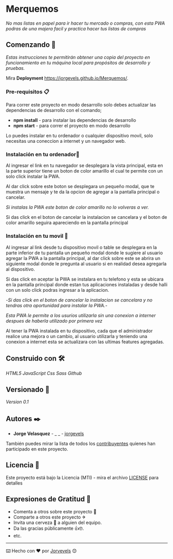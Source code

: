 # Merquemos

_No mas listas en papel para ir hacer tu mercado o compras, con esta PWA podras de una majera facil y practica hacer tus listas de compras_

## Comenzando 🚀

_Estas instrucciones te permitirán obtener una copia del proyecto en funcionamiento en tu máquina local para propósitos de desarrollo y pruebas._

Mira **Deployment** https://jorgevels.github.io/Merquemos/.

### Pre-requisitos 📋

Para correr este proyecto en modo desarrollo solo debes actualizar las dependencias de desarrollo con el comando;

- **npm install** - para instalar las dependencias de desarrollo
- **npm start** - para correr el proyecto en modo desarrollo

Lo puedes instalar en tu ordenador o cualquier dispositivo movil, solo necesitas una coneccion a internet y un navegador web.

### Instalación en tu ordenador🔧

Al ingresar el link en tu navegador se desplegara la vista principal, esta en la parte superior tiene un boton de color amarillo el cual te permite con un solo click instalar la PWA.

Al dar click sobre este boton se desplegara un pequeño modal, que te muestra un mensaje y te da la opcion de agregar a la pantalla principal o cancelar.

_Si instalas la PWA este boton de color amarillo no lo volveras a ver._

Si das click en el boton de cancelar la instalacion se cancelara y el boton de color amarillo seguira apareciendo en la pantalla principal

### Instalación en tu movil 🔧

Al ingresar al link desde tu dispositivo movil o table se desplegara en la parte inferior de tu pantalla un pequeño modal donde le sugiere al usuario agregar la PWA a la pantalla principal, al dar click sobre este se abrira un siguiente modal donde le pregunta al usuario si en realidad desea agregarla al dispositivo.

Si das click en aceptar la PWA se instalara en tu telefono y esta se ubicara en la pantalla principal donde estan tus aplicaciones instaladas y desde halli con un solo click podras ingresar a la aplicacion.

-_Si das click en el boton de cancelar la instalacion se cancelara y no tendras otra oportunidad para instalar la PWA._-

_Esta PWA le permite a los usurios utilizarla sin una conexion a interner despues de haberla utilizado por primera vez_

Al tener la PWA instalada en tu dispositivo, cada que el administrador realice una mejora o un cambio, al usuario utilizarla y teniendo una conexion a internet esta se actualizara con las ultimas features agregadas.

## Construido con 🛠️

_HTML5_
_JavaScript_
_Css_
_Sass_
_Github_

## Versionado 📌

_Version 0.1_

## Autores ✒️

- **Jorge Velasquez** - \_ \_ - [jorgevels](https://github.com/villanuevand)

También puedes mirar la lista de todos los [contribuyentes](https://github.com/your/project/contributors) quíenes han participado en este proyecto.

## Licencia 📄

Este proyecto está bajo la Licencia (MTI) - mira el archivo [LICENSE](LICENSE) para detalles

## Expresiones de Gratitud 🎁

- Comenta a otros sobre este proyecto 📢
- Comparte a otros este proyecto ✈
- Invita una cerveza 🍺 a alguien del equipo.
- Da las gracias públicamente 👍🤓.
- etc.

---

⌨️ Hecho con ❤️ por [Jorvevels](https://github.com/jorvevels) 😊
